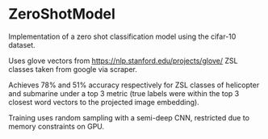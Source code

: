 # ZeroShotModel

Implementation of a zero shot classification model using the cifar-10 dataset.

Uses glove vectors from https://nlp.stanford.edu/projects/glove/
ZSL classes taken from google via scraper.

Achieves 78% and 51% accuracy respectively for ZSL classes of helicopter and submarine under a top 3 metric (true labels were within the top 3 closest word vectors to the projected image embedding).

Training uses random sampling with a semi-deep CNN, restricted due to memory constraints on GPU.
